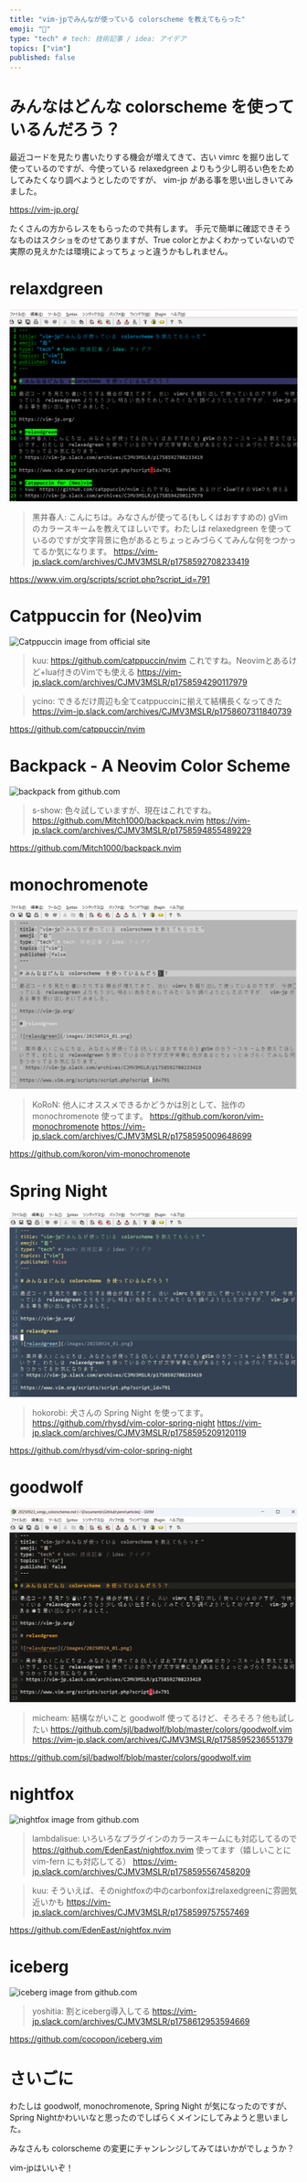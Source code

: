 ```yaml
---
title: "vim-jpでみんなが使っている colorscheme を教えてもらった"
emoji: "📘"
type: "tech" # tech: 技術記事 / idea: アイデア
topics: ["vim"]
published: false
---
```


# みんなはどんな colorscheme  を使っているんだろう？

最近コードを見たり書いたりする機会が増えてきて、古い vimrc を掘り出して使っているのですが、今使っている relaxedgreen よりもう少し明るい色をためしてみたくなり調べようとしたのですが、 vim-jp がある事を思い出しきいてみました。

https://vim-jp.org/

たくさんの方からレスをもらったので共有します。
手元で簡単に確認できそうなものはスクショをのせてありますが、True colorとかよくわかっていないので実際の見えかたは環境によってちょっと違うかもしれません。

# relaxdgreen

![relaxdgreen](/images/20250924_01.png)

> 黒井春人: こんにちは。みなさんが使ってる(もしくはおすすめの) gVim のカラースキームを教えてほしいです。わたしは relaxedgreen を使っているのですが文字背景に色があるとちょっとみづらくてみんな何をつかってるか気になります。
> https://vim-jp.slack.com/archives/CJMV3MSLR/p1758592708233419

https://www.vim.org/scripts/script.php?script_id=791

# Catppuccin for (Neo)vim

![Catppuccin image from official site](https://user-images.githubusercontent.com/56817415/213472445-091e54fb-091f-4448-a631-fa6b2ba7d8a5.png)

> kuu: https://github.com/catppuccin/nvim これですね。Neovimとあるけど+lua付きのVimでも使える
> https://vim-jp.slack.com/archives/CJMV3MSLR/p1758594290117979

> ycino: できるだけ周辺も全てcatppuccinに揃えて結構長くなってきた
> https://vim-jp.slack.com/archives/CJMV3MSLR/p1758607311840739

https://github.com/catppuccin/nvim

# Backpack - A Neovim Color Scheme

![backpack from github.com](https://github.com/user-attachments/assets/ddf703b9-c397-45b1-8a57-fa057feb13f0)

> s-show: 色々試していますが、現在はこれですね。 https://github.com/Mitch1000/backpack.nvim
> https://vim-jp.slack.com/archives/CJMV3MSLR/p1758594855489229

https://github.com/Mitch1000/backpack.nvim

# monochromenote

![monochromenote](/images/20250924_03.png)

> KoRoN: 他人にオススメできるかどうかは別として、拙作の monochromenote 使ってます。 https://github.com/koron/vim-monochromenote
> https://vim-jp.slack.com/archives/CJMV3MSLR/p1758595009648699

https://github.com/koron/vim-monochromenote

# Spring Night

![Spring Night](/images/20250924_02.png)

> hokorobi: 犬さんの Spring Night を使ってます。 https://github.com/rhysd/vim-color-spring-night
> https://vim-jp.slack.com/archives/CJMV3MSLR/p1758595209120119

https://github.com/rhysd/vim-color-spring-night

# goodwolf

![goodwolf](/images/20250924_04.png)

> micheam: 結構ながいこと goodwolf 使ってるけど、そろそろ？他も試したい https://github.com/sjl/badwolf/blob/master/colors/goodwolf.vim
> https://vim-jp.slack.com/archives/CJMV3MSLR/p1758595236551379

https://github.com/sjl/badwolf/blob/master/colors/goodwolf.vim

# nightfox

![nightfox image from github.com](https://user-images.githubusercontent.com/2746374/158456286-9e3ee657-60e6-49d8-b85e-dcab285b31c3.png)

> lambdalisue: いろいろなプラグインのカラースキームにも対応してるので https://github.com/EdenEast/nightfox.nvim 使ってます（嬉しいことに vim-fern にも対応してる）
> https://vim-jp.slack.com/archives/CJMV3MSLR/p1758595567458209

> kuu: そういえば、そのnightfoxの中のcarbonfoxはrelaxedgreenに雰囲気近いかも
> https://vim-jp.slack.com/archives/CJMV3MSLR/p1758599757557469

https://github.com/EdenEast/nightfox.nvim

# iceberg

![iceberg image from github.com](https://camo.githubusercontent.com/76c678dbf8b1f0458ab7a023bc1dc2061564801e6689cf3bc226e31b598cec54/68747470733a2f2f636f636f706f6e2e6769746875622e696f2f696365626572672e76696d2f6173736574732f6769746875622f73637265656e73686f742e706e67)

> yoshitia: 割とiceberg導入してる
> https://vim-jp.slack.com/archives/CJMV3MSLR/p1758612953594669

https://github.com/cocopon/iceberg.vim

# さいごに

わたしは goodwolf, monochromenote, Spring Night が気になったのですが、
Spring Nightかわいいなと思ったのでしばらくメインにしてみようと思いました。

みなさんも colorscheme の変更にチャンレンジしてみてはいかがでしょうか？

vim-jpはいいぞ！

